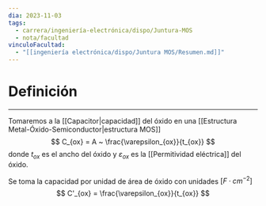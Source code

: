 ```yaml
---
dia: 2023-11-03
tags:
  - carrera/ingeniería-electrónica/dispo/Juntura-MOS
  - nota/facultad
vinculoFacultad:
  - "[[ingeniería electrónica/dispo/Juntura MOS/Resumen.md]]"
---
```

# Definición
---
Tomaremos a la [[Capacitor|capacidad]] del óxido en una [[Estructura Metal-Óxido-Semiconductor|estructura MOS]] $$ C_{ox} = A ~ \frac{\varepsilon_{ox}}{t_{ox}} $$ donde $t_{ox}$ es el ancho del óxido y $\varepsilon_{ox}$ es la [[Permitividad eléctrica]] del óxido.

Se toma la capacidad por unidad de área de óxido con unidades $[F \cdot cm^{-2}]$ $$ C'_{ox} = \frac{\varepsilon_{ox}}{t_{ox}} $$